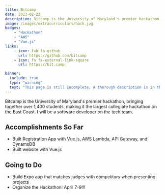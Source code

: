 ```yaml
---
title: Bitcamp
date: 2023-02-22
description: Bitcamp is the University of Maryland's premier hackathon, bringing together over 1,400 students, making it the largest collegiate hackathon on the East Coast. I will be a software developer on the tech team.
image: /images/extracurriculars/hack.jpg
badges:
    - "Hackathon"
    - "AWS"
    - "Vue.js"
links:
    - icon: fab fa-github
      url: https://github.com/bitcamp
    - icon: fa fa-external-link-square
      url: https://bit.camp

banner:
  include: true
  type: "warning"
  text: "This page is still incomplete. A thorough description is in the works." 
---
```


Bitcamp is the University of Maryland's premier hackathon, bringing together over 1,400 students, making it the largest collegiate hackathon on the East Coast. I will be a software developer on the tech team.

## Accomplishments So Far
- Built Registration App with Vue.js, AWS Lambda, API Gateway, and DynamoDB
- Built website with Vue.js

## Going to Do
- Build Expo app that matches judges with competitors when presenting projects
- Organize the Hackathon! April 7-9!!!